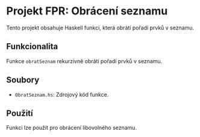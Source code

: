 # Projekt FPR: Obrácení seznamu

Tento projekt obsahuje Haskell funkci, která obrátí pořadí prvků v seznamu.

## Funkcionalita

Funkce `obratSeznam` rekurzivně obrátí pořadí prvků v seznamu.

## Soubory

*   `ObratSeznam.hs`: Zdrojový kód funkce.

## Použití

Funkci lze použít pro obrácení libovolného seznamu.
